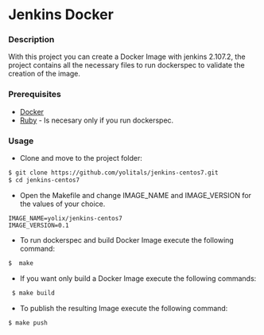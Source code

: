 # Jenkins Docker


### Description
With this project you can create a Docker Image with jenkins 2.107.2, the project contains all the necessary files to run dockerspec to validate the creation of the image.

### Prerequisites
* [Docker](https://docs.docker.com/install/#server) 
* [Ruby](https://www.ruby-lang.org/es/documentation/installation/)  - Is necesary only if you run dockerspec.

### Usage
* Clone and move to the project folder:
```sh
$ git clone https://github.com/yolitals/jenkins-centos7.git
$ cd jenkins-centos7
```
* Open the Makefile and change IMAGE_NAME and IMAGE_VERSION for the values of your choice.
```
IMAGE_NAME=yolix/jenkins-centos7
IMAGE_VERSION=0.1
```
* To run dockerspec and build Docker Image execute the following command:
```sh
$  make
```
* If you want only build a Docker Image execute the following commands:
```sh
 $ make build 
```
* To publish the resulting Image execute the following command:
```sh
$ make push 
```     